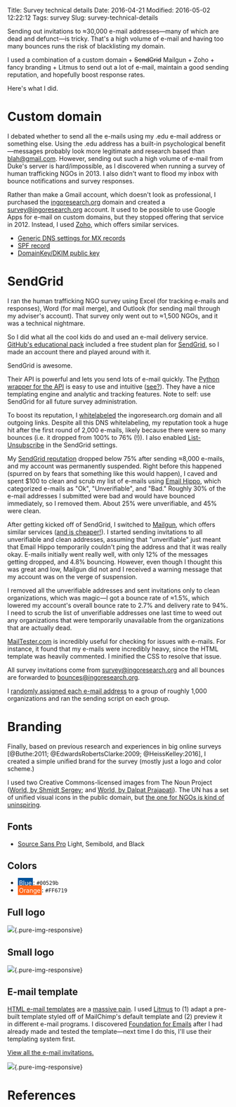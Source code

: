 Title: Survey technical details
Date: 2016-04-21
Modified: 2016-05-02 12:22:12
Tags: survey
Slug: survey-technical-details

Sending out invitations to ≈30,000 e-mail addresses—many of which are dead and defunct—is tricky. That's a high volume of e-mail and having too many bounces runs the risk of blacklisting my domain.

I used a combination of a custom domain + ~~SendGrid~~ Mailgun + Zoho + fancy branding + Litmus to send out a lot of e-mail, maintain a good sending reputation, and hopefully boost response rates.

Here's what I did.


# Custom domain

I debated whether to send all the e-mails using my .edu e-mail address or something else. Using the .edu address has a built-in psychological benefit—messages probably look more legitimate and research based than blah@gmail.com. However, sending out such a high volume of e-mail from Duke's server is hard/impossible, as I discovered when running a survey of human trafficking NGOs in 2013. I also didn't want to flood my inbox with bounce notifications and survey responses.

Rather than make a Gmail account, which doesn't look as professional, I purchased the [ingoresearch.org](https://www.ingoresearch.org/) domain and created a survey@ingoresearch.org account. It used to be possible to use Google Apps for e-mail on custom domains, but they stopped offering that service in 2012. Instead, I used [Zoho](https://www.zoho.com/), which offers similar services.

- [Generic DNS settings for MX records](https://www.zoho.com/mail/help/adminconsole/configure-email-delivery.html)
- [SPF record](https://www.zoho.com/mail/help/adminconsole/spf-configuration.html)
- [DomainKey/DKIM public key](https://www.zoho.com/mail/help/adminconsole/domain-keys-configuration.html)


# SendGrid

I ran the human trafficking NGO survey using Excel (for tracking e-mails and responses), Word (for mail merge), and Outlook (for sending mail through my adviser's account). That survey only went out to ≈1,500 NGOs, and it was a technical nightmare.

So I did what all the cool kids do and used an e-mail delivery service. [GitHub's educational pack](https://education.github.com/pack) included a free student plan for [SendGrid](https://sendgrid.com/), so I made an account there and played around with it.

SendGrid is awesome.

Their API is powerful and lets you send lots of e-mail quickly. The [Python wrapper for the API](https://github.com/sendgrid/sendgrid-python) is easy to use and intuitive ([see?](https://github.com/andrewheiss/Dissertation/blob/master/Data/Survey/send_mail.py)). They have a nice templating engine and analytic and tracking features. Note to self: use SendGrid for all future survey administration.

To boost its reputation, I [whitelabeled](https://sendgrid.com/docs/User_Guide/Settings/Whitelabel/index.html) the ingoresearch.org domain and all outgoing links. Despite all this DNS whitelabeling, my reputation took a huge hit after the first round of 2,000 e-mails, likely because there were so many bounces (i.e. it dropped from 100% to 76% (!)). I also enabled [List-Unsubscribe](https://support.sendgrid.com/hc/en-us/articles/204379093-How-do-I-add-a-list-unsubscribe-header-to-my-emails-) in the SendGrid settings.

My [SendGrid reputation](https://sendgrid.com/docs/Classroom/Deliver/Address_Lists/list_scrubbing_guide.html) dropped below 75% after sending ≈8,000 e-mails, and my account was permanently suspended. Right before this happened (spurred on by fears that something like this would happen), I caved and spent $100 to clean and scrub my list of e-mails using [Email Hippo](https://www.emailhippo.com/en-US), which categorized e-mails as "Ok", "Unverifiable", and "Bad." Roughly 30% of the e-mail addresses I submitted were bad and would have bounced immediately, so I removed them. About 25% were unverifiable, and 45% were clean.

After getting kicked off of SendGrid, I switched to [Mailgun](https://mailgun.com), which offers similar services ([and is cheaper!](https://www.mailgun.com/pricing)). I started sending invitations to all unverifiable and clean addresses, assuming that "unverifiable" just meant that Email Hippo temporarily couldn't ping the address and that it was really okay. E-mails initially went really well, with only 12% of the messages getting dropped, and 4.8% bouncing. However, even though I thought this was great and low, Mailgun did not and I received a warning message that my account was on the verge of suspension.

I removed all the unverifiable addresses and sent invitations only to clean organizations, which was magic—I got a bounce rate of ≈1.5%, which lowered my account's overall bounce rate to 2.7% and delivery rate to 94%. I need to scrub the list of unverifiable addresses one last time to weed out any organizations that were temporarily unavailable from the organizations that are actually dead.

[MailTester.com](https://www.mail-tester.com) is incredibly useful for checking for issues with e-mails. For instance, it found that my e-mails were incredibly heavy, since the HTML template was heavily commented. I minified the CSS to resolve that issue.

All survey invitations come from survey@ingoresearch.org and all bounces are forwarded to bounces@ingoresearch.org.

I [randomly assigned each e-mail address](https://github.com/andrewheiss/Dissertation/blob/master/Data/Survey/master_ingo_list.R) to a group of roughly 1,000 organizations and ran the sending script on each group.

# Branding

Finally, based on previous research and experiences in big online surveys [@Buthe:2011; @EdwardsRobertsClarke:2009; @HeissKelley:2016], I created a simple unified brand for the survey (mostly just a logo and color scheme.)

I used two Creative Commons-licensed images from The Noun Project ([World, by Shmidt Sergey](https://thenounproject.com/term/world/149710/); and [World, by Dalpat Prajapati](https://thenounproject.com/term/world/64588/)). The UN has a set of unified visual icons in the public domain, but [the one for NGOs is kind of uninspiring](https://thenounproject.com/term/ngo-office/4403/).

## Fonts

- [Source Sans Pro](https://github.com/adobe-fonts/source-sans-pro) Light, Semibold, and Black

## Colors

- <span style="padding: 0.2em; background-color: #00529b; color: #ffffff;">Blue</span>: `#00529b`
- <span style="padding: 0.2em; background-color: #FF6719; color: #ffffff;">Orange</span>: `#FF6719`

## Full logo

![](/files/images/ingo-survey-logo-big.png){.pure-img-responsive}

## Small logo

![](/files/images/ingo-survey-logo.png){.pure-img-responsive}


## E-mail template

[HTML e-mail templates](http://webdesign.tutsplus.com/tutorials/what-you-should-know-about-html-email--webdesign-12908) are a [massive pain](http://genius.com/7982100). I used [Litmus](https://litmus.com/) to (1) adapt a pre-built template styled off of MailChimp's default template and (2) preview it in different e-mail programs. I discovered [Foundation for Emails](http://foundation.zurb.com/emails.html) after I had already made and tested the template—next time I do this, I'll use their templating system first.

[View all the e-mail invitations.](/project/diss-ingos-in-autocracies/survey-invitations/)

![](/files/images/ingo-survey-email.png){.pure-img-responsive}


# References
